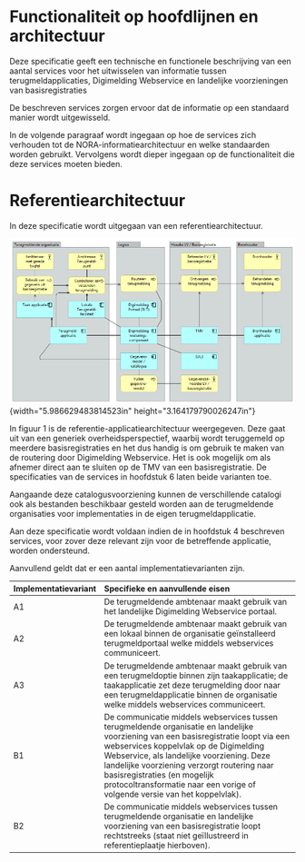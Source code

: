 
# Functionaliteit op hoofdlijnen en architectuur

Deze specificatie geeft een technische en functionele beschrijving van
een aantal services voor het uitwisselen van informatie tussen
terugmeldapplicaties, Digimelding Webservice en landelijke voorzieningen
van basisregistraties

De beschreven services zorgen ervoor dat de informatie op een standaard
manier wordt uitgewisseld.

In de volgende paragraaf wordt ingegaan op hoe de services zich
verhouden tot de NORA-informatiearchitectuur en welke standaarden worden
gebruikt. Vervolgens wordt dieper ingegaan op de functionaliteit die
deze services moeten bieden.

# Referentiearchitectuur

In deze specificatie wordt uitgegaan van een referentiearchitectuur.

![De referentiearchitectuur](media/image1.png){width="5.986629483814523in"
height="3.164179790026247in"}

In figuur 1 is de referentie-applicatiearchitectuur weergegeven. Deze
gaat uit van een generiek overheidsperspectief, waarbij wordt
teruggemeld op meerdere basisregistraties en het dus handig is om
gebruik te maken van de routering door Digimelding Webservice. Het is
ook mogelijk om als afnemer direct aan te sluiten op de TMV van een
basisregistratie. De specificaties van de services in hoofdstuk 6 laten
beide varianten toe.

Aangaande deze catalogusvoorziening kunnen de verschillende catalogi ook
als bestanden beschikbaar gesteld worden aan de terugmeldende
organisaties voor implementaties in de eigen terugmeldapplicatie.

Aan deze specificatie wordt voldaan indien de in hoofdstuk 4 beschreven
services, voor zover deze relevant zijn voor de betreffende applicatie,
worden ondersteund.

Aanvullend geldt dat er een aantal implementatievarianten zijn.

  | Implementatievariant  | Specifieke en aanvullende eisen |
  | :-------------------  | :------------------------------ |
  | A1                    |  De terugmeldende ambtenaar maakt gebruik van het landelijke Digimelding Webservice portaal. |
  | A2                    |  De terugmeldende ambtenaar maakt gebruik van een lokaal binnen de organisatie geïnstalleerd terugmeldportaal welke middels webservices communiceert. |
  | A3                    |  De terugmeldende ambtenaar maakt gebruik van een terugmeldoptie binnen zijn taakapplicatie; de taakapplicatie zet deze terugmelding door naar een terugmeldapplicatie binnen de organisatie welke middels webservices communiceert. |
  | B1                    |  De communicatie middels webservices tussen terugmeldende organisatie en landelijke voorziening van een basisregistratie loopt via een webservices koppelvlak op de Digimelding Webservice, als landelijke voorziening. Deze landelijke voorziening verzorgt routering naar basisregistraties (en mogelijk protocoltransformatie naar een vorige of volgende versie van het koppelvlak). |
  | B2                    |  De communicatie middels webservices tussen terugmeldende organisatie en landelijke voorziening van een basisregistratie loopt rechtstreeks (staat niet geïllustreerd in referentieplaatje hierboven). |
